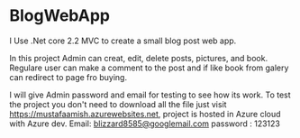 # BlogWebApp

I Use .Net core 2.2 MVC to create a small blog post web app.

In this project Admin can creat, edit, delete posts, pictures, and book.
Regulare user can make a comment to the post and if like book from galery can redirect to page fro buying.

I will give Admin password and email for testing to see how its work.
To test the project you don't need to download all the file just visit https://mustafaamish.azurewebsites.net, project is hosted in Azure cloud with Azure dev.
Email: blizzard8585@googlemail.com
password : 123123


